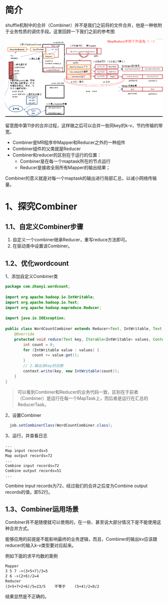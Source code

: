 # 简介
shuffle机制中的合并（Combiner）并不是我们之前将的文件合并，他是一种依附于业务性质的调优手段。这里回顾一下我们之前的参考图

![combiner](img/28.png)

留意图中第11步的合并过程，这样做之后可以合并一些同key的k-v，节约传输的带宽。

* Combiner是MR程序中Mapper和Reducer之外的一种组件
* Combiner组件的父类就是Reducer
* Combiner和reducer的区别在于运行的位置：
    * Combiner是在每一个maptask所在的节点运行
    * Reducer是接收全局所有Mapper的输出结果；

Combiner的意义就是对每一个maptask的输出进行局部汇总，以减小网络传输量。

# 1、探究Combiner

## 1.1、自定义Combiner步骤
1. 自定义一个combiner继承Reducer，重写reduce方法即可。
2. 在驱动类中设置该Combiner。

## 1.2、优化wordcount
1、添加自定义Combiner类
```java
package com.zhaoyi.wordcount;

import org.apache.hadoop.io.IntWritable;
import org.apache.hadoop.io.Text;
import org.apache.hadoop.mapreduce.Reducer;

import java.io.IOException;

public class WordCountCombiner extends Reducer<Text, IntWritable, Text, IntWritable> {
    @Override
    protected void reduce(Text key, Iterable<IntWritable> values, Context context) throws IOException, InterruptedException {
        int count = 0;
        for (IntWritable value : values) {
            count += value.get();
        }
        // 2.输出该key的总数
        context.write(key, new IntWritable(count));
    }
}
```

> 可以看到Combiner和Reducer的业务代码一致，区别在于前者（Combiner）是运行在每一个MapTask上，而后者是运行在汇总的ReducerTask。

2、设置Combiner
```java
  job.setCombinerClass(WordCountCombiner.class);
```

3、运行，并查看日志
```
...
Map input records=5
Map output records=72
...
Combine input records=72
Combine output records=51
...
```
Combine input records为72，经过我们的合并之后变为Combine output records的值，即52行。

## 1.3、Combiner运用场景
Combiner并不是随便就可以使用的，在一些、甚至说大部分情况下是不能使用这种合并方式。

能够应用的前提是不能影响最终的业务逻辑，而且，Combiner的输出kv应该跟reducer的输入k-v类型要对应起来。

例如下面的求平均数的案例
```
Mapper
3 5 7 ->(3+5+7)/3=5 
2 6 ->(2+6)/2=4
Reducer
(3+5+7+2+6)/5=23/5    不等于    (5+4)/2=9/2
```
结果显然是不正确的。

